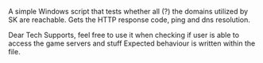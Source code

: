 A simple Windows script that tests whether all (?) the domains utilized by SK are reachable.
Gets the HTTP response code, ping and dns resolution.

Dear Tech Supports, feel free to use it when checking if user is able to access the game servers and stuff
Expected behaviour is written within the file.
